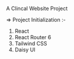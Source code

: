 A Clincal Website Project

=> Project Initialization :-

1. React
2. React Router 6
3. Tailwind CSS
4. Daisy UI
